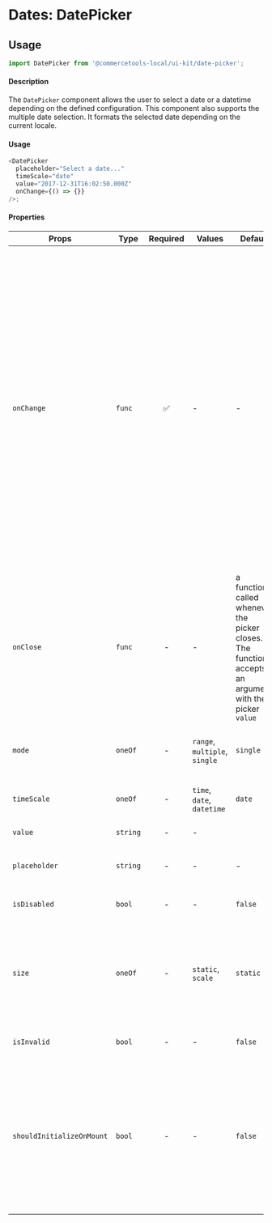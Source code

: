 # Dates: DatePicker

## Usage

```js
import DatePicker from '@commercetools-local/ui-kit/date-picker';
```

#### Description

The `DatePicker` component allows the user to select a date or a datetime
depending on the defined configuration. This component also supports the
multiple date selection. It formats the selected date depending on the current
locale.

#### Usage

```js
<DatePicker
  placeholder="Select a date..."
  timeScale="date"
  value="2017-12-31T16:02:50.000Z"
  onChange={() => {}}
/>;
```

#### Properties

| Props | Type | Required | Values | Default  | Description |
| --- | --- | :---: | --- | --- | --- |
| `onChange` | `func` | ✅ | - | - | onChange triggered when selection changed.<br /><br />- `undefined` when mode is single and value was cleared<br />- `Date` when mode is single and value changed<br />- `[]` when mode is multiple or range and value was cleared<br />- `Array<Date>` when mode is multiple or range and at least one date was selected |
| `onClose` | `func` | - | - | a function called whenever the picker closes. The function accepts an argument with the picker `value`
| `mode` | `oneOf` | - | `range`, `multiple`, `single` | `single` | Indicates the mode we can select dates |
| `timeScale` | `oneOf` | - | `time`, `date`, `datetime` | `date` | Indicates the time scale for the picker |
| `value` | `string` | - | - | | The date value |
| `placeholder` | `string` | - | - | - | Placeholder value to show in the input field |
| `isDisabled` | `bool` | - | - | `false` | Disables the date picker |
| `size` | `oneOf` | - | `static`, `scale` | `static` | Switches between standard-size and full-width of the container (must be a flex-context) |
| `isInvalid` | `bool` | - | - | `false` | Switches to invalid-state |
| `shouldInitializeOnMount` | `bool` | - | - | `false` | In case the picker plugin should be initialized when the component mounts (by default it will be initialized first when the user hovers with the mouse) |
